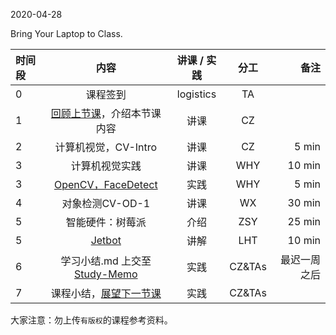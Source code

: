 2020-04-28

Bring Your Laptop to Class. 

| 时间段   |  内容     |  讲课 / 实践     |   分工  |   备注       |
| :---     | :----:   |   :----:    |    :----:    |       ---: |
|   0      | 课程签到  |  logistics   |     TA     |        |
|   1      | [回顾上节课](../WW10/WW10-stis-plan.md)，介绍本节课内容 |    讲课     |   CZ   |      |
|   2      | 计算机视觉，CV-Intro |  讲课    |    CZ    |     5 min    |
|   3      | 计算机视觉实践   |  讲课    |   WHY      |      10 min   |
|   3      | [OpenCV，FaceDetect](https://github.com/saturn-lab/STIS-2020S/tree/master/IntelligentComputing/face-detect)  |  实践 |   WHY      |     5 min    |
|   4      | 对象检测CV-OD-1 | 讲课   |  WX | 30 min  |
|   5      | 智能硬件：树莓派 |   介绍   |  ZSY |  25 min |
|   5      | [Jetbot](https://github.com/NVIDIA-AI-IOT/jetbot/wiki) |   讲解   |  LHT |  10 min |
|   6      | 学习小结.md 上交至[Study-Memo](../../Study-Memo)   |  实践    |     CZ&TAs     |   最迟一周之后     |
|   7      | 课程小结，[展望下一节课](../WW12/WW12-stis-plan.md)   |  实践  |     CZ&TAs     |      |



大家注意：勿上传``有版权``的课程参考资料。
